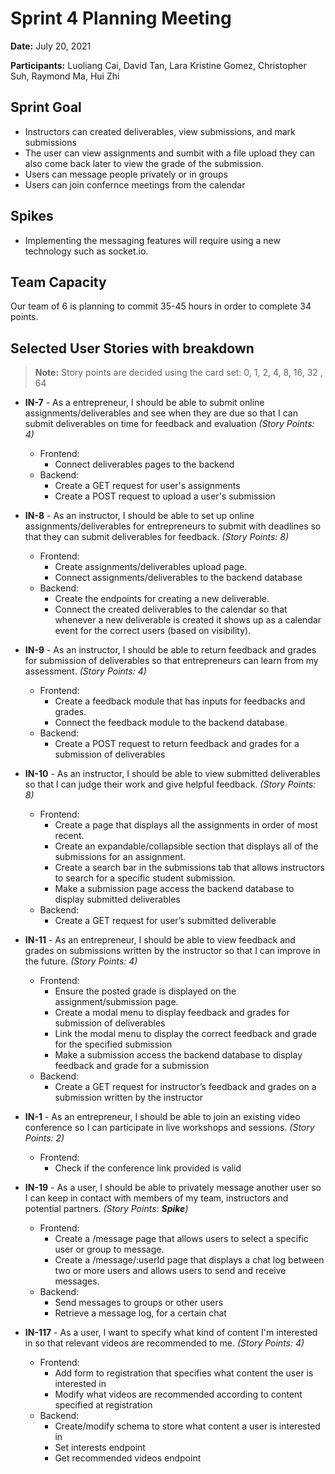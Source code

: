 # Sprint 4 Planning Meeting
**Date:** July 20, 2021

**Participants:** Luoliang Cai, David Tan, Lara Kristine Gomez, Christopher Suh, Raymond Ma, Hui Zhi

## Sprint Goal
* Instructors can created deliverables, view submissions, and mark submissions
* The user can view assignments and sumbit with a file upload they can also come back later to view the grade of the submission.
* Users can message people privately or in groups
* Users can join confernce meetings from the calendar

## Spikes
* Implementing the messaging features will require using a new technology such as socket.io. 

## Team Capacity
Our team of 6 is planning to commit 35-45 hours in order to complete 34 points.

## Selected User Stories with breakdown
> **Note:** Story points are decided using the card set: 0, 1, 2, 4, 8, 16, 32 , 64

* **IN-7** - As a entrepreneur, I should be able to submit online assignments/deliverables and see when they are due so that I can submit deliverables on time for feedback and evaluation *(Story Points: 4)*
    * Frontend:
        * Connect deliverables pages to the backend
    * Backend:
        * Create a GET request for user's assignments
        * Create a POST request to upload a user's submission

* **IN-8** - As an instructor, I should be able to set up online assignments/deliverables for entrepreneurs to submit with deadlines so that they can submit deliverables for feedback. *(Story Points: 8)*
    * Frontend:
        * Create assignments/deliverables upload page.
        * Connect assignments/deliverables to the backend database
    * Backend:
        * Create the endpoints for creating a new deliverable.
        * Connect the created deliverables to the calendar so that whenever a new deliverable is created it shows up as a calendar event for the correct users (based on visibility).

* **IN-9** - As an instructor, I should be able to return feedback and grades for submission of deliverables so that entrepreneurs can learn from my assessment. *(Story Points: 4)*
    * Frontend:
        * Create a feedback module that has inputs for feedbacks and grades.
        * Connect the feedback module to the backend database.
    * Backend:
        * Create a POST request to return feedback and grades for a submission of deliverables

* **IN-10** - As an instructor, I should be able to view submitted deliverables so that I can judge their work and give helpful feedback. *(Story Points: 8)*
    * Frontend:
        * Create a page that displays all the assignments in order of most recent.
        * Create an expandable/collapsible section that displays all of the submissions for an assignment.
        * Create a search bar in the submissions tab that allows instructors to search for a specific student submission.
        * Make a submission page access the backend database to display submitted deliverables
    * Backend:
        * Create a GET request for user’s submitted deliverable

* **IN-11** - As an entrepreneur, I should be able to view feedback and grades on submissions written by the instructor so that I can improve in the future. *(Story Points: 4)*
    * Frontend:
        * Ensure the posted grade is displayed on the assignment/submission page.
        * Create a modal menu to display feedback and grades for submission of deliverables
        * Link the modal menu to display the correct feedback and grade for the specified submission
        * Make a submission access the backend database to display feedback and grade for a submission
    * Backend:
        * Create a GET request for instructor’s feedback and grades on a submission written by the instructor 

* **IN-1** - As an entrepreneur, I should be able to join an existing video conference so I can participate in live workshops and sessions. *(Story Points: 2)*
    * Frontend:
        * Check if the conference link provided is valid

* **IN-19** - As a user, I should be able to privately message another user so I can keep in contact with members of my team, instructors and potential partners.  *(Story Points: **Spike**)*
    * Frontend:
        * Create a /message page that allows users to select a specific user or group to message.
        * Create a /message/:userId page that displays a chat log between two or more users and allows users to send and receive messages.
    * Backend:
        * Send messages to groups or other users
        * Retrieve a message log, for a certain chat

* **IN-117** - As a user, I want to specify what kind of content I'm interested in so that relevant videos are recommended to me. *(Story Points: 4)*
    * Frontend:
        * Add form to registration that specifies what content the user is interested in
        * Modify what videos are recommended according to content specified at registration
    * Backend:
        * Create/modify schema to store what content a user is interested in
        * Set interests endpoint
        * Get recommended videos endpoint


